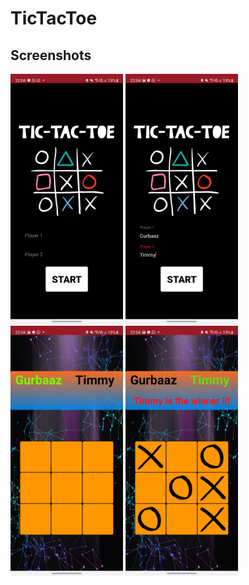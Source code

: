 # TicTacToe

## Screenshots

<img src="README_RESOURCES/1.jpg" height="400px" width="180px">
<img src="README_RESOURCES/2.jpg" height="400px" width="180px">
<img src="README_RESOURCES/3.jpg" height="400px" width="180px">
<img src="README_RESOURCES/4.jpg" height="400px" width="180px">
